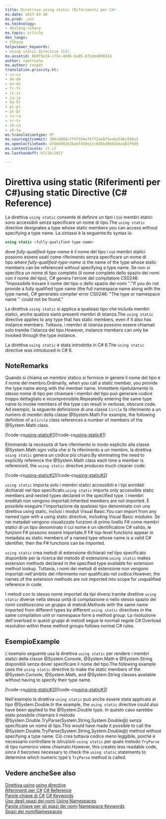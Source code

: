 ```yaml
---
title: Direttiva using static (Riferimenti per C#)
ms.date: 2017-03-10
ms.prod: .net
ms.technology:
- devlang-csharp
ms.topic: article
dev_langs:
- CSharp
helpviewer_keywords:
- using static directive [C#]
ms.assetid: 8b8f9e34-c75e-469b-ba85-6f2eb4090314
author: rpetrusha
ms.author: ronpet
translation.priority.ht:
- cs-cz
- de-de
- es-es
- fr-fr
- it-it
- ja-jp
- ko-kr
- pl-pl
- pt-br
- ru-ru
- tr-tr
- zh-cn
- zh-tw
ms.translationtype: HT
ms.sourcegitcommit: 306c608dc7f97594ef6f72ae0f5aaba596c936e1
ms.openlocfilehash: b7d69d0262ba6f450e2cc0d5b30692bba181f9d9
ms.contentlocale: it-it
ms.lasthandoff: 07/28/2017

---
```

# <a name="using-static-directive-c-reference"></a><span data-ttu-id="04754-102">Direttiva using static (Riferimenti per C#)</span><span class="sxs-lookup"><span data-stu-id="04754-102">using static Directive (C# Reference)</span></span>

<span data-ttu-id="04754-103">La direttiva `using static` consente di definire un tipo i cui membri statici sono accessibili senza specificare un nome di tipo.</span><span class="sxs-lookup"><span data-stu-id="04754-103">The `using static` directive designates a type whose static members you can access without specifying a type name.</span></span> <span data-ttu-id="04754-104">La sintassi è la seguente:</span><span class="sxs-lookup"><span data-stu-id="04754-104">Its syntax is:</span></span>

```csharp
using static <fully-qualified-type-name>
```

<span data-ttu-id="04754-105">dove *fully-qualified-type-name* è il nome del tipo i cui membri statici possono essere usati come riferimento senza specificare un nome di tipo.</span><span class="sxs-lookup"><span data-stu-id="04754-105">where *fully-qualified-type-name* is the name of the type whose static members can be referenced without specifying a type name.</span></span> <span data-ttu-id="04754-106">Se non si specifica un nome di tipo completo (il nome completo dello spazio dei nomi con il nome del tipo), C# genera l'errore del compilatore CS0246: "Impossibile trovare il nome del tipo o dello spazio dei nomi '<type-name>'."</span><span class="sxs-lookup"><span data-stu-id="04754-106">If you do not provide a fully qualified type name (the full namespace name along with the type name), C# generates compiler error CS0246: "The type or namespace name '<type-name>' could not be found."</span></span>

<span data-ttu-id="04754-107">La direttiva `using static` si applica a qualsiasi tipo che includa membri statici, anche qualora siano presenti membri di istanza.</span><span class="sxs-lookup"><span data-stu-id="04754-107">The `using static` directive applies to any type that has static members, even if it also has instance members.</span></span> <span data-ttu-id="04754-108">Tuttavia, i membri di istanza possono essere chiamati solo tramite l'istanza del tipo.</span><span class="sxs-lookup"><span data-stu-id="04754-108">However, instance members can only be invoked through the type instance.</span></span>

<span data-ttu-id="04754-109">La direttiva `using static` è stata introdotta in C# 6.</span><span class="sxs-lookup"><span data-stu-id="04754-109">The `using static` directive was introduced in C# 6.</span></span>

## <a name="remarks"></a><span data-ttu-id="04754-110">Note</span><span class="sxs-lookup"><span data-stu-id="04754-110">Remarks</span></span>
 
<span data-ttu-id="04754-111">Quando si chiama un membro statico si fornisce in genere il nome del tipo e il nome del membro.</span><span class="sxs-lookup"><span data-stu-id="04754-111">Ordinarily, when you call a static member, you provide the type name along with the member name.</span></span> <span data-ttu-id="04754-112">Immettere ripetutamente lo stesso nome di tipo per chiamare i membri del tipo può generare codice troppo dettagliato e incomprensibile.</span><span class="sxs-lookup"><span data-stu-id="04754-112">Repeatedly entering the same type name to invoke members of the type can result in verbose, obscure code.</span></span> <span data-ttu-id="04754-113">Ad esempio, la seguente definizione di una classe `Circle` fa riferimento a un numero di membri della classe @System.Math.</span><span class="sxs-lookup"><span data-stu-id="04754-113">For example, the following definition of a `Circle` class references a number of members of the @System.Math class.</span></span>
  
<span data-ttu-id="04754-114">[!code-cs[using-static#1](../../../../samples/snippets/csharp/language-reference/keywords/using/using-static1.cs#1)]</span><span class="sxs-lookup"><span data-stu-id="04754-114">[!code-cs[using-static#1](../../../../samples/snippets/csharp/language-reference/keywords/using/using-static1.cs#1)]</span></span>

<span data-ttu-id="04754-115">Eliminando la necessità di fare riferimento in modo esplicito alla classe @System.Math ogni volta che si fa riferimento a un membro, la direttiva `using static` genera un codice più chiaro:</span><span class="sxs-lookup"><span data-stu-id="04754-115">By eliminating the need to explicitly reference the @System.Math class each time a member is referenced, the `using static` directive produces much cleaner code:</span></span>

<span data-ttu-id="04754-116">[!code-cs[using-static#2](../../../../samples/snippets/csharp/language-reference/keywords/using/using-static2.cs#1)]</span><span class="sxs-lookup"><span data-stu-id="04754-116">[!code-cs[using-static#2](../../../../samples/snippets/csharp/language-reference/keywords/using/using-static2.cs#1)]</span></span>

<span data-ttu-id="04754-117">`using static` importa solo i membri statici accessibili e i tipi annidati dichiarati nel tipo specificato.</span><span class="sxs-lookup"><span data-stu-id="04754-117">`using static` imports only accessible static members and nested types declared in the specified type.</span></span>  <span data-ttu-id="04754-118">I membri ereditati non vengono importati.</span><span class="sxs-lookup"><span data-stu-id="04754-118">Inherited members are not imported.</span></span>  <span data-ttu-id="04754-119">È possibile eseguire l'importazione da qualsiasi tipo denominato con una direttiva using static, inclusi i moduli Visual Basic.</span><span class="sxs-lookup"><span data-stu-id="04754-119">You can import from any named type with a using static directive, including Visual Basic modules.</span></span>  <span data-ttu-id="04754-120">Se nei metadati vengono visualizzate funzioni di primo livello F# come membri statici di un tipo denominato il cui nome è un identificatore C# valido, le funzioni F# possono essere importate.</span><span class="sxs-lookup"><span data-stu-id="04754-120">If F# top-level functions appear in metadata as static members of a named type whose name is a valid C# identifier, then the F# functions can be imported.</span></span>  
  
 <span data-ttu-id="04754-121">`using static` crea metodi di estensione dichiarati nel tipo specificato disponibile per la ricerca del metodo di estensione.</span><span class="sxs-lookup"><span data-stu-id="04754-121">`using static` makes extension methods declared in the specified type available for extension method lookup.</span></span>  <span data-ttu-id="04754-122">Tuttavia, i nomi dei metodi di estensione non vengono importati nell'ambito del riferimento non qualificato nel codice.</span><span class="sxs-lookup"><span data-stu-id="04754-122">However, the names of the extension methods are not imported into scope for unqualified reference in code.</span></span>  
  
 <span data-ttu-id="04754-123">I metodi con lo stesso nome importati da tipi diversi tramite direttive `using static` diverse nella stessa unità di compilazione o nello stesso spazio dei nomi costituiscono un gruppo di metodi.</span><span class="sxs-lookup"><span data-stu-id="04754-123">Methods with the same name imported from different types by different `using static` directives in the same compilation unit or namespace form a method group.</span></span>  <span data-ttu-id="04754-124">La risoluzione dell'overload in questi gruppi di metodi segue le normali regole C#.</span><span class="sxs-lookup"><span data-stu-id="04754-124">Overload resolution within these method groups follows normal C# rules.</span></span>  
  
## <a name="example"></a><span data-ttu-id="04754-125">Esempio</span><span class="sxs-lookup"><span data-stu-id="04754-125">Example</span></span>

<span data-ttu-id="04754-126">L'esempio seguente usa la direttiva `using static` per rendere i membri statici della classe @System.Console, @System.Math e @System.String disponibili senza dover specificare il nome del tipo.</span><span class="sxs-lookup"><span data-stu-id="04754-126">The following example uses the `using static` directive to make the static members of the @System.Console, @System.Math, and @System.String classes available without having to specify their type name.</span></span>

<span data-ttu-id="04754-127">[!code-cs[using-static#3](../../../../samples/snippets/csharp/language-reference/keywords/using/using-static3.cs)]</span><span class="sxs-lookup"><span data-stu-id="04754-127">[!code-cs[using-static#3](../../../../samples/snippets/csharp/language-reference/keywords/using/using-static3.cs)]</span></span>

<span data-ttu-id="04754-128">Nell'esempio la direttiva `using static` può anche essere stata applicata al tipo @System.Double.</span><span class="sxs-lookup"><span data-stu-id="04754-128">In the example, the `using static` directive could also have been applied to the @System.Double type.</span></span> <span data-ttu-id="04754-129">In questo caso sarebbe stato possibile chiamare il metodo @System.Double.TryParse(System.String,System.Double@) senza specificare un nome di tipo.</span><span class="sxs-lookup"><span data-stu-id="04754-129">This would have made it possible to call the @System.Double.TryParse(System.String,System.Double@) method without specifying a type name.</span></span> <span data-ttu-id="04754-130">Ciò crea tuttavia codice meno leggibile, poiché è necessario controllare le istruzioni `using static` per quale metodo `TryParse` di tipo numerico viene chiamato.</span><span class="sxs-lookup"><span data-stu-id="04754-130">However, this creates less readable code, since it becomes necessary to check the `using static` statements to determine which numeric type's `TryParse` method is called.</span></span>

## <a name="see-also"></a><span data-ttu-id="04754-131">Vedere anche</span><span class="sxs-lookup"><span data-stu-id="04754-131">See also</span></span>

<span data-ttu-id="04754-132">[Direttiva using](using-directive.md) </span><span class="sxs-lookup"><span data-stu-id="04754-132">[using directive](using-directive.md) </span></span>  
<span data-ttu-id="04754-133">[Riferimenti per C#](../../../csharp/language-reference/index.md) </span><span class="sxs-lookup"><span data-stu-id="04754-133">[C# Reference](../../../csharp/language-reference/index.md) </span></span>  
<span data-ttu-id="04754-134">[Parole chiave di C#](../../../csharp/language-reference/keywords/index.md) </span><span class="sxs-lookup"><span data-stu-id="04754-134">[C# Keywords](../../../csharp/language-reference/keywords/index.md) </span></span>  
<span data-ttu-id="04754-135">[Uso degli spazi dei nomi](../../../csharp/programming-guide/namespaces/using-namespaces.md) </span><span class="sxs-lookup"><span data-stu-id="04754-135">[Using Namespaces](../../../csharp/programming-guide/namespaces/using-namespaces.md) </span></span>  
<span data-ttu-id="04754-136">[Parole chiave per gli spazi dei nomi](../../../csharp/language-reference/keywords/namespace-keywords.md) </span><span class="sxs-lookup"><span data-stu-id="04754-136">[Namespace Keywords](../../../csharp/language-reference/keywords/namespace-keywords.md) </span></span>  
[<span data-ttu-id="04754-137">Spazi dei nomi</span><span class="sxs-lookup"><span data-stu-id="04754-137">Namespaces</span></span>](../../../csharp/programming-guide/namespaces/index.md)   

